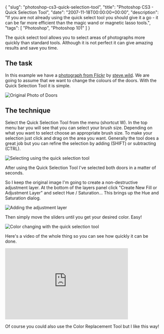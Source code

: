 {
  "slug": "photoshop-cs3-quick-selection-tool",
  "title": "Photoshop CS3 - Quick Selection Tool",
  "date": "2007-11-18T00:00:00+00:00",
  "description": "If you are not already using the quick select tool you should give it a go - it can be far more efficient than the magic wand or magnetic lasso tools.",
  "tags": [
    "Photoshop",
    "Photoshop 101"
  ]
}

The quick select tool allows you to select areas of photographs more quickly than standard tools. Although it is not perfect it can give amazing results and save you time. 

## The task

In this example we have a [photograph from Flickr][1] by [steve.wild][2]. We are going to assume that we want to change the colours of the doors. With the Quick Selection Tool it is simple.

![Original Photo of Doors][3] 

## The technique

Select the Quick Selection Tool from the menu (shortcut W). In the top menu bar you will see that you can select your brush size. Depending on what you want to select choose an appropriate brush size. To make your selection just click and drag on the area you want. Generally the tool does a great job but you can refine the selection by adding (SHIFT) or subtracting (CTRL).

![Selecting using the quick selection tool][4] 

After using the Quick Selection Tool I've selected both doors in a matter of seconds.

So I keep the original image I'm going to create a non-destructive adjustment layer. At the bottom of the layers panel click "Create New Fill or Adjustment Layer" and select Hue / Saturation... This brings up the Hue and Saturation dialog.

![Adding the adjustment layer][5] 

Then simply move the sliders until you get your desired color. Easy!

![Color changing with the quick selection tool][6] 

Here's a video of the whole thing so you can see how quickly it can be done. 

<iframe src="https://player.vimeo.com/video/33020832?title=0&amp;byline=0&amp;portrait=0" width="400" height="232" frameborder="0" webkitAllowFullScreen mozallowfullscreen allowFullScreen></iframe>

Of course you could also use the Color Replacement Tool but I like this way!

 [1]: http://www.flickr.com/photos/stevewilde/189604745/
 [2]: http://www.flickr.com/photos/stevewilde/
 [3]: /images/articles/doors_original.jpg
 [4]: /images/articles/quick_select.jpg
 [5]: /images/articles/adjustment_layer.jpg
 [6]: /images/articles/doors_final.jpg
